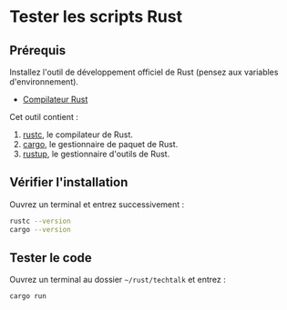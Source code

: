 # Tester les scripts Rust

## Prérequis

Installez l'outil de développement officiel de Rust (pensez aux variables d'environnement).

- [Compilateur Rust](https://www.rust-lang.org/fr/tools/install)

Cet outil contient :

1) [rustc](https://doc.rust-lang.org/rustc/index.html), le compilateur de Rust.
2) [cargo](https://doc.rust-lang.org/cargo/index.html), le gestionnaire de paquet de Rust.
3) [rustup](https://rust-lang.github.io/rustup/), le gestionnaire d'outils de Rust.

## Vérifier l'installation

Ouvrez un terminal et entrez successivement :

```sh
rustc --version
cargo --version
```

## Tester le code

Ouvrez un terminal au dossier `~/rust/techtalk` et entrez :

```sh
cargo run
``` 
